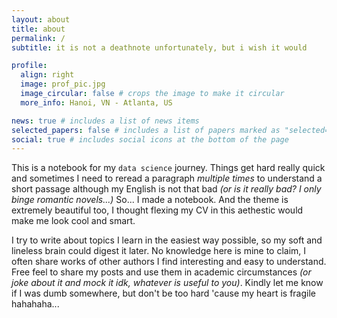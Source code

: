 ```yaml
---
layout: about
title: about
permalink: /
subtitle: it is not a deathnote unfortunately, but i wish it would 

profile:
  align: right
  image: prof_pic.jpg
  image_circular: false # crops the image to make it circular
  more_info: Hanoi, VN - Atlanta, US 

news: true # includes a list of news items
selected_papers: false # includes a list of papers marked as "selected={true}"
social: true # includes social icons at the bottom of the page
---
```


This is a notebook for my `data science` journey. Things get hard really quick and sometimes I need to reread a paragraph *multiple times* to understand a short passage although my English is not that bad *(or is it really bad? I only binge romantic novels...)* So... I made a notebook. And the theme is extremely beautiful too, I thought flexing my CV in this aethestic would make me look cool and smart. 

I try to write about topics I learn in the easiest way possible, so my soft and lineless brain could digest it later. No knowledge here is mine to claim, I often share works of other authors I find interesting and easy to understand. Free feel to share my posts and use them in academic circumstances *(or joke about it and mock it idk, whatever is useful to you)*. Kindly let me know if I was dumb somewhere, but don't be too hard 'cause my heart is fragile hahahaha...
